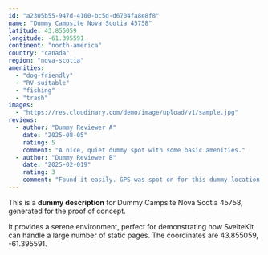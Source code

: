 ```yaml
---
id: "a2305b55-947d-4100-bc5d-d6704fa8e8f8"
name: "Dummy Campsite Nova Scotia 45758"
latitude: 43.855059
longitude: -61.395591
continent: "north-america"
country: "canada"
region: "nova-scotia"
amenities:
  - "dog-friendly"
  - "RV-suitable"
  - "fishing"
  - "trash"
images:
  - "https://res.cloudinary.com/demo/image/upload/v1/sample.jpg"
reviews:
  - author: "Dummy Reviewer A"
    date: "2025-08-05"
    rating: 5
    comment: "A nice, quiet dummy spot with some basic amenities."
  - author: "Dummy Reviewer B"
    date: "2025-02-019"
    rating: 3
    comment: "Found it easily. GPS was spot on for this dummy location."
---
```


This is a **dummy description** for Dummy Campsite Nova Scotia 45758, generated for the proof of concept.

It provides a serene environment, perfect for demonstrating how SvelteKit can handle a large number of static pages. The coordinates are 43.855059, -61.395591.
